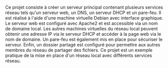 Ce projet consiste à créer un serveur principal contenant plusieurs services réseau tels qu'un serveur web, un DNS, un serveur DHCP et un pare-feu. 
Il est réalisé à l'aide d'une machine virtuelle Debian avec interface graphique. Le serveur web est configuré avec Apache2 et est accessible via un nom de domaine local. 
Les autres machines virtuelles du réseau local peuvent obtenir une adresse IP via le serveur DHCP et accéder à la page web via le nom de domaine. 
Un pare-feu est également mis en place pour sécuriser le serveur. 
Enfin, un dossier partagé est configuré pour permettre aux autres membres du réseau de partager des fichiers. 
Ce projet est un exemple pratique de la mise en place d'un réseau local avec différents services réseau.
